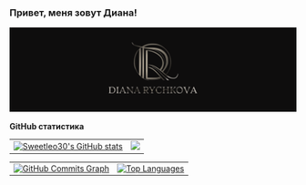 ### Привет, меня зовут Диана!

![Header](https://github.com/Sweetleo30/sweetleo30/blob/main/assets/banner_dark.svg)

<!-- <p align="center">
	<img width="100%" src="./assets/banner_dark.svg">
</p> -->


<b>GitHub статистика</b>

<table>
  <tr>
    <td>
      <a href="http://www.github.com/Sweetleo30"><img src="https://github-readme-stats.vercel.app/api?username=Sweetleo30&show_icons=true&count_private=true&title_color=b7ad9c&text_color=d6d2cf&icon_color=b7ad9c&bg_color=0e0d0d&hide_border=true" alt="Sweetleo30's GitHub stats" /></a>
    </td>
    <td>
    	<a href="http://www.github.com/Sweetleo30"><img src="https://github-readme-streak-stats.herokuapp.com/?user=Sweetleo30&stroke=d0cac3&background=0e0d0d&ring=b7ad9c&fire=b99d98&currStreakNum=b7ad9c&currStreakLabel=d6d2cf&sideNums=b7ad9c&sideLabels=d6d2cf&dates=d6d2cf&hide_border=true" /></a>
    </td>
  </tr>
</table>
<table>
	<tr>
  		<td>
    		<a href="http://www.github.com/Sweetleo30"><img width="690px" src="https://github-readme-activity-graph.cyclic.app/graph?username=Sweetleo30&bg_color=0e0d0d&color=d6d2cf&line=b7ad9c&point=b99d98&area_color=0e0d0d&area=true&hide_border=true&custom_title=GitHub%20Commits%20Graph" alt="GitHub Commits Graph" /></a>
    	</td>
		<td>
    		<a href="https://github.com/Sweetleo30"><img  src="https://github-readme-stats.vercel.app/api/top-langs/?username=Sweetleo30&langs_count=10&title_color=b7ad9c&text_color=d6d2cf&icon_color=b7ad9c&bg_color=0e0d0d&hide_border=true&locale=en&custom_title=Top%20%Languages" alt="Top Languages" /></a>
    	</td>
	</tr>
</table>
